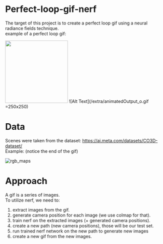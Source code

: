 # Perfect-loop-gif-nerf
The target of this project is to create a perfect loop gif using a neural radiance fields technique.  
example of a perfect loop gif:  

<img src="https://github.com/AzmiHaider92/Perfect-loop-gif-nerf/extra/animatedOutput_o.gif" width="200">
![Alt Text](/extra/animatedOutput_o.gif =250x250)


# Data 
Scenes were taken from the dataset: https://ai.meta.com/datasets/CO3D-dataset/   
Example: (notice the end of the gif) 


![rgb_maps](https://github.com/AzmiHaider92/Perfect-loop-gif-nerf/assets/44143755/304881fa-6f77-4bd6-8a8e-662ae4e708b8)


# Approach 
A gif is a series of images.  
To utilize nerf, we need to:  
1) extract images from the gif.
2) generate camera position for each image (we use colmap for that).
3) train nerf on the extracted images (+ generated camera positions).
4) create a new path (new camera positions), those will be our test set.
5) run trained nerf network on the new path to generate new images
6) create a new gif from the new images.



